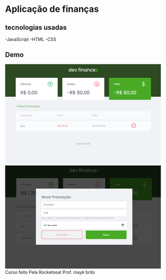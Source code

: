 
<h1>Aplicação de finanças</h1>

<h2>tecnologias usadas</h2> 
    <p>-JavaScript
    -HTML
    -CSS</p>

<h2>Demo</h2>
<img src="./assets/pagina_inicial.PNG" alt="Demonstração da aplicação">
<img src="./assets/modal.PNG" alt="Demonstração da aplicação">
<span>Curso feito Pela Rocketseat
Prof. mayk brito</span>

